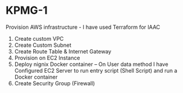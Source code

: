 # KPMG-1

Provision AWS infrastructure - I have used Terraform for IAAC	
1.	Create custom VPC
2.	Create Custom Subnet
3.	Create Route Table & Internet Gateway
4.	Provision on EC2 Instance
5.	Deploy nignix Docker container – On User data method I have Configured EC2 Server to run entry script (Shell Script) and run a Docker container 
6.	Create Security Group (Firewall)
